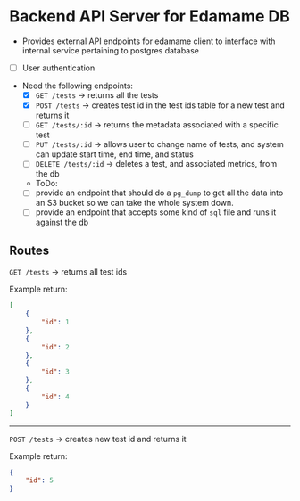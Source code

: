 # Backend API Server for Edamame DB

- Provides external API endpoints for edamame client to interface with internal service pertaining to postgres database
- [ ] User authentication
- Need the following endpoints:
  - [x] `GET /tests` -> returns all the tests
  - [x] `POST /tests` -> creates test id in the test ids table for a new test and returns it
  - [ ] `GET /tests/:id` -> returns the metadata associated with a specific test
  - [ ] `PUT /tests/:id` -> allows user to change name of tests, and system can update start time, end time, and status
  - [ ] `DELETE /tests/:id` -> deletes a test, and associated metrics, from the db
  - ToDo:
  - [ ]  provide an endpoint that should do a `pg_dump` to get all the data into an S3 bucket so we can take the whole system down.
  - [ ] provide an endpoint that accepts some kind of `sql` file and runs it against the db

## Routes

`GET /tests` -> returns all test ids

Example return:

```json
[
    {
        "id": 1
    },
    {
        "id": 2
    },
    {
        "id": 3
    },
    {
        "id": 4
    }
]
```

---

`POST /tests` -> creates new test id and returns it

Example return:

```json
{
    "id": 5
}
```
